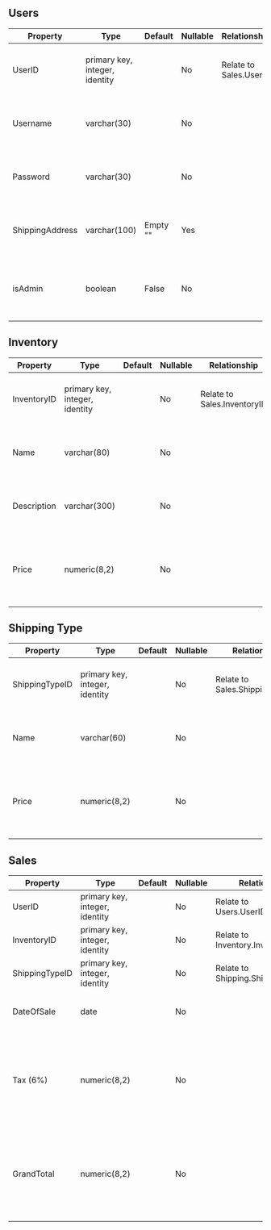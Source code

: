 ## Users

| Property        | Type                                | Default       | Nullable | Relationship                | Remarks                                            |
| --------------- | ----------------------------------- | ------------- | -------- | --------------------------- | -------------------------------------------------- |
| UserID          | primary key,<br />integer, identity |               | No       | Relate to<br />Sales.UserID | Key:<br />Initial Value = 1<br />Increment = 1     |
| Username        | varchar(30)                         |               | No       |                             | String with max<br />length of 30 characters       |
| Password        | varchar(30)                         |               | No       |                             | 6 characters minimum<br />is necessary             |
| ShippingAddress | varchar(100)                        | Empty<br />"" | Yes      |                             | String with max<br />length of 100 characters      |
| isAdmin         | boolean                             | False         | No       |                             | True or False <br />values for user's admin status |

## Inventory

| Property    | Type                                | Default | Nullable | Relationship                     | Remarks                                                      |
| ----------- | ----------------------------------- | ------- | -------- | -------------------------------- | ------------------------------------------------------------ |
| InventoryID | primary key,<br />integer, identity |         | No       | Relate to<br />Sales.InventoryID | Key:<br />Initial Value = 1<br />Increment = 1               |
| Name        | varchar(80)                         |         | No       |                                  | String with max<br />length of 80 characters                 |
| Description | varchar(300)                        |         | No       |                                  | String with max<br />length of 300 characters                |
| Price       | numeric(8,2)                        |         | No       |                                  | Numeric value with<br />max total of 8 digits; <br />has 2 decimal points |




## Shipping Type

| Property       | Type                                | Default | Nullable | Relationship                         | Remarks                                                      |
| -------------- | ----------------------------------- | ------- | -------- | ------------------------------------ | ------------------------------------------------------------ |
| ShippingTypeID | primary key,<br />integer, identity |         | No       | Relate to <br />Sales.ShippingTypeID | Key:<br />Initial Value = 1<br />Increment = 1               |
| Name           | varchar(60)                         |         | No       |                                      | String with max<br />length of 60 characters                 |
| Price          | numeric(8,2)                        |         | No       |                                      | Numeric value with<br />max total of 8 digits; <br />has 2 decimal points |



## Sales

| Property    | Type                                | Default | Nullable | Relationship                         | Remarks                                                      |
| ----------- | ----------------------------------- | ------- | -------- | ------------------------------------ | ------------------------------------------------------------ |
| UserID      | primary key,<br />integer, identity |         | No       | Relate to <br />Users.UserID         |                                                              |
| InventoryID | primary key,<br />integer, identity |         | No       | Relate to<br />Inventory.InventoryID |                                                              |
|ShippingTypeID | primary key,<br />integer, identity |       | No      | Relate to <br />Shipping.ShippingTypeID |             |
| DateOfSale  | date                                |         | No       |                                      | Format: YYYY-MM<br />-DD.                                    |
| Tax (6%)     |numeric(8,2)                         |         | No       |                                      | Numeric value with<br />max total of 8 digits; has 2 decimal points                                     |
| GrandTotal  | numeric(8,2)                        |         | No       |                                      | Numeric value with<br />max total of 8 digits; <br />has 2 decimal points |


